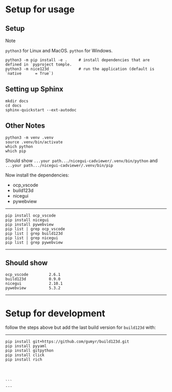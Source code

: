 <!--
file:         .vscode/SETUP.md
file-id:      7a35a93b-b908-4263-9053-4f1451dfd3b1
project:      nice123d
project-id:   e2bbd03f-0ac6-41ec-89ae-2ad52fa0652a

TODO: update content of this file.

description:  This file contains the folder documentation. |
    The folder is part of the `nice123d` project.
-->
# Setup for usage

## Setup

> [!Note]
> `python3` for Linux and MacOS.
> `python` for Windows.

```shell
python3 -m pip install -e .     # install dependencies that are defined in `pyproject tomple.
python3 -m nice123d             # run the application (default is `native      = True`)
```

## Setting up Sphinx 

```shell
mkdir docs
cd docs
sphinx-quickstart --ext-autodoc
```

## Other Notes 
```shell
python3 -m venv .venv
source .venv/bin/activate
which python
which pip
```

Should show `...your path.../nicegui-cadviewer/.venv/bin/python`
and `...your path.../nicegui-cadviewer/.venv/bin/pip`

Now install the dependencies:
- ocp_vscode
- build123d
- nicegui
- pywebview

---
```
pip install ocp_vscode
pip install nicegui
pip install pywebview
pip list | grep ocp_vscode
pip list | grep build123d
pip list | grep nicegui
pip list | grep pywebview
```
---

Should show
---
```
ocp_vscode         2.6.1
build123d          0.9.0
nicegui            2.10.1
pywebview          5.3.2
```
---


# Setup for development 

follow the steps above but add the last build version for `build123d` with:

---
````
pip install git+https://github.com/gumyr/build123d.git
pip install pyyaml
pip install gitpython
pip install click
pip install rich




```
---



 
